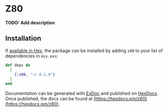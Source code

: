 # Z80

**TODO: Add description**

## Installation

If [available in Hex](https://hex.pm/docs/publish), the package can be installed
by adding `z80` to your list of dependencies in `mix.exs`:

```elixir
def deps do
  [
    {:z80, "~> 0.1.0"}
  ]
end
```

Documentation can be generated with [ExDoc](https://github.com/elixir-lang/ex_doc)
and published on [HexDocs](https://hexdocs.pm). Once published, the docs can
be found at [https://hexdocs.pm/z80](https://hexdocs.pm/z80).

